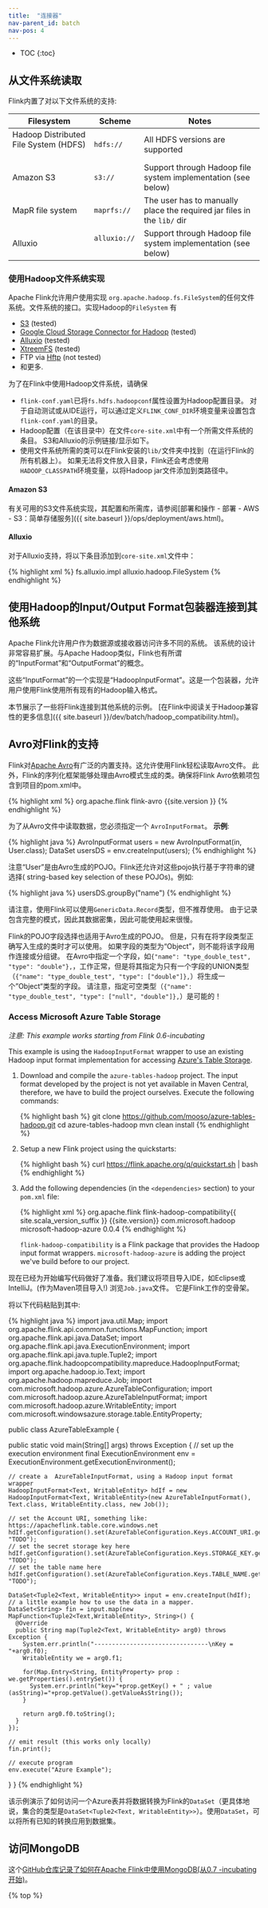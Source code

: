 ```yaml
---
title:  "连接器"
nav-parent_id: batch
nav-pos: 4
---
```

<!--
Licensed to the Apache Software Foundation (ASF) under one
or more contributor license agreements.  See the NOTICE file
distributed with this work for additional information
regarding copyright ownership.  The ASF licenses this file
to you under the Apache License, Version 2.0 (the
"License"); you may not use this file except in compliance
with the License.  You may obtain a copy of the License at

  http://www.apache.org/licenses/LICENSE-2.0

Unless required by applicable law or agreed to in writing,
software distributed under the License is distributed on an
"AS IS" BASIS, WITHOUT WARRANTIES OR CONDITIONS OF ANY
KIND, either express or implied.  See the License for the
specific language governing permissions and limitations
under the License.
-->

* TOC
{:toc}

## 从文件系统读取

Flink内置了对以下文件系统的支持:

| Filesystem                            | Scheme       | Notes  |
| ------------------------------------- |--------------| ------ |
| Hadoop Distributed File System (HDFS) &nbsp; | `hdfs://`    | All HDFS versions are supported |
| Amazon S3                             | `s3://`      | Support through Hadoop file system implementation (see below) |
| MapR file system                      | `maprfs://`  | The user has to manually place the required jar files in the `lib/` dir |
| Alluxio                               | `alluxio://` &nbsp; | Support through Hadoop file system implementation (see below) |



### 使用Hadoop文件系统实现


Apache Flink允许用户使用实现 `org.apache.hadoop.fs.FileSystem`的任何文件系统。文件系统的接口。实现Hadoop的`FileSystem` 有
- [S3](https://aws.amazon.com/s3/) (tested)
- [Google Cloud Storage Connector for Hadoop](https://cloud.google.com/hadoop/google-cloud-storage-connector) (tested)
- [Alluxio](http://alluxio.org/) (tested)
- [XtreemFS](http://www.xtreemfs.org/) (tested)
- FTP via [Hftp](http://hadoop.apache.org/docs/r1.2.1/hftp.html) (not tested)
- 和更多.

为了在Flink中使用Hadoop文件系统，请确保

 - `flink-conf.yaml`已将`fs.hdfs.hadoopconf`属性设置为Hadoop配置目录。 对于自动测试或从IDE运行，可以通过定义`FLINK_CONF_DIR`环境变量来设置包含`flink-conf.yaml`的目录。
 -  Hadoop配置（在该目录中）在文件`core-site.xml`中有一个所需文件系统的条目。 S3和Alluxio的示例链接/显示如下。
 - 使用文件系统所需的类可以在Flink安装的`lib/`文件夹中找到（在运行Flink的所有机器上）。 如果无法将文件放入目录，Flink还会考虑使用`HADOOP_CLASSPATH`环境变量，以将Hadoop jar文件添加到类路径中。

#### Amazon S3

有关可用的S3文件系统实现，其配置和所需库，请参阅[部署和操作 - 部署 -  AWS  -  S3：简单存储服务]({{ site.baseurl }}/ops/deployment/aws.html)。

#### Alluxio

对于Alluxio支持，将以下条目添加到`core-site.xml`文件中：

{% highlight xml %}
<property>
  <name>fs.alluxio.impl</name>
  <value>alluxio.hadoop.FileSystem</value>
</property>
{% endhighlight %}


## 使用Hadoop的Input/Output Format包装器连接到其他系统

Apache Flink允许用户作为数据源或接收器访问许多不同的系统。
该系统的设计非常容易扩展。与Apache Hadoop类似，Flink也有所谓的“InputFormat”和“OutputFormat”的概念。

这些“InputFormat”的一个实现是“HadoopInputFormat”。这是一个包装器，允许用户使用Flink使用所有现有的Hadoop输入格式。

本节展示了一些将Flink连接到其他系统的示例。
[在Flink中阅读关于Hadoop兼容性的更多信息]({{ site.baseurl }}/dev/batch/hadoop_compatibility.html)。

## Avro对Flink的支持

Flink对[Apache Avro](http://avro.apache.org/)有广泛的内置支持。这允许使用Flink轻松读取Avro文件。
此外，Flink的序列化框架能够处理由Avro模式生成的类。确保将Flink Avro依赖项包含到项目的pom.xml中。

{% highlight xml %}
<dependency>
  <groupId>org.apache.flink</groupId>
  <artifactId>flink-avro</artifactId>
  <version>{{site.version }}</version>
</dependency>
{% endhighlight %}

为了从Avro文件中读取数据，您必须指定一个 `AvroInputFormat`。
**示例**:

{% highlight java %}
AvroInputFormat<User> users = new AvroInputFormat<User>(in, User.class);
DataSet<User> usersDS = env.createInput(users);
{% endhighlight %}

注意“User”是由Avro生成的POJO。Flink还允许对这些pojo执行基于字符串的键选择( string-based key selection of these POJOs)。例如:

{% highlight java %}
usersDS.groupBy("name")
{% endhighlight %}


请注意，使用Flink可以使用`GenericData.Record`类型，但不推荐使用。 由于记录包含完整的模式，因此其数据密集，因此可能使用起来很慢。

Flink的POJO字段选择也适用于Avro生成的POJO。 但是，只有在将字段类型正确写入生成的类时才可以使用。 如果字段的类型为“Object”，则不能将该字段用作连接或分组键。
在Avro中指定一个字段，如`{"name": "type_double_test", "type": "double"},`，工作正常，但是将其指定为只有一个字段的UNION类型（`{"name": "type_double_test", "type": ["double"]},`）将生成一个”Object“类型的字段。 请注意，指定可空类型（`{"name": "type_double_test", "type": ["null", "double"]},`）是可能的！

### Access Microsoft Azure Table Storage

_注意: This example works starting from Flink 0.6-incubating_

This example is using the `HadoopInputFormat` wrapper to use an existing Hadoop input format implementation for accessing [Azure's Table Storage](https://azure.microsoft.com/en-us/documentation/articles/storage-introduction/).

1. Download and compile the `azure-tables-hadoop` project. The input format developed by the project is not yet available in Maven Central, therefore, we have to build the project ourselves.
Execute the following commands:

   {% highlight bash %}
   git clone https://github.com/mooso/azure-tables-hadoop.git
   cd azure-tables-hadoop
   mvn clean install
   {% endhighlight %}

2. Setup a new Flink project using the quickstarts:

   {% highlight bash %}
   curl https://flink.apache.org/q/quickstart.sh | bash
   {% endhighlight %}

3. Add the following dependencies (in the `<dependencies>` section) to your `pom.xml` file:

   {% highlight xml %}
   <dependency>
       <groupId>org.apache.flink</groupId>
       <artifactId>flink-hadoop-compatibility{{ site.scala_version_suffix }}</artifactId>
       <version>{{site.version}}</version>
   </dependency>
   <dependency>
     <groupId>com.microsoft.hadoop</groupId>
     <artifactId>microsoft-hadoop-azure</artifactId>
     <version>0.0.4</version>
   </dependency>
   {% endhighlight %}

   `flink-hadoop-compatibility` is a Flink package that provides the Hadoop input format wrappers.
   `microsoft-hadoop-azure` is adding the project we've build before to our project.

现在已经为开始编写代码做好了准备。我们建议将项目导入IDE，如Eclipse或IntelliJ。(作为Maven项目导入!)
浏览`Job.java`文件。 它是Flink工作的空骨架。

将以下代码粘贴到其中:

{% highlight java %}
import java.util.Map;
import org.apache.flink.api.common.functions.MapFunction;
import org.apache.flink.api.java.DataSet;
import org.apache.flink.api.java.ExecutionEnvironment;
import org.apache.flink.api.java.tuple.Tuple2;
import org.apache.flink.hadoopcompatibility.mapreduce.HadoopInputFormat;
import org.apache.hadoop.io.Text;
import org.apache.hadoop.mapreduce.Job;
import com.microsoft.hadoop.azure.AzureTableConfiguration;
import com.microsoft.hadoop.azure.AzureTableInputFormat;
import com.microsoft.hadoop.azure.WritableEntity;
import com.microsoft.windowsazure.storage.table.EntityProperty;

public class AzureTableExample {

  public static void main(String[] args) throws Exception {
    // set up the execution environment
    final ExecutionEnvironment env = ExecutionEnvironment.getExecutionEnvironment();

    // create a  AzureTableInputFormat, using a Hadoop input format wrapper
    HadoopInputFormat<Text, WritableEntity> hdIf = new HadoopInputFormat<Text, WritableEntity>(new AzureTableInputFormat(), Text.class, WritableEntity.class, new Job());

    // set the Account URI, something like: https://apacheflink.table.core.windows.net
    hdIf.getConfiguration().set(AzureTableConfiguration.Keys.ACCOUNT_URI.getKey(), "TODO");
    // set the secret storage key here
    hdIf.getConfiguration().set(AzureTableConfiguration.Keys.STORAGE_KEY.getKey(), "TODO");
    // set the table name here
    hdIf.getConfiguration().set(AzureTableConfiguration.Keys.TABLE_NAME.getKey(), "TODO");

    DataSet<Tuple2<Text, WritableEntity>> input = env.createInput(hdIf);
    // a little example how to use the data in a mapper.
    DataSet<String> fin = input.map(new MapFunction<Tuple2<Text,WritableEntity>, String>() {
      @Override
      public String map(Tuple2<Text, WritableEntity> arg0) throws Exception {
        System.err.println("--------------------------------\nKey = "+arg0.f0);
        WritableEntity we = arg0.f1;

        for(Map.Entry<String, EntityProperty> prop : we.getProperties().entrySet()) {
          System.err.println("key="+prop.getKey() + " ; value (asString)="+prop.getValue().getValueAsString());
        }

        return arg0.f0.toString();
      }
    });

    // emit result (this works only locally)
    fin.print();

    // execute program
    env.execute("Azure Example");
  }
}
{% endhighlight %}

该示例演示了如何访问一个Azure表并将数据转换为Flink的`DataSet`（更具体地说，集合的类型是`DataSet<Tuple2<Text, WritableEntity>>`）。使用`DataSet`，可以将所有已知的转换应用到数据集。

## 访问MongoDB

这个[GitHub仓库记录了如何在Apache Flink中使用MongoDB(从0.7 -incubating开始)](https://github.com/okkam-it/flink-mongodb-test)。

{% top %}
